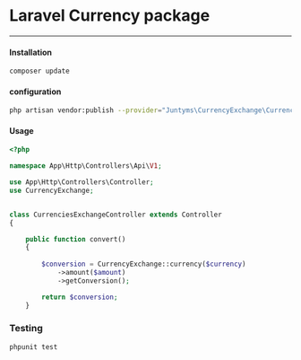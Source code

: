 # Laravel Currency package
---
#### Installation
```BASH
composer update
```
#### configuration
```BASH
php artisan vendor:publish --provider="Juntyms\CurrencyExchange\CurrencyExchangeServiceProvider"
```

#### Usage
```PHP
<?php

namespace App\Http\Controllers\Api\V1;

use App\Http\Controllers\Controller;
use CurrencyExchange;


class CurrenciesExchangeController extends Controller
{

    public function convert()
    {
    
        $conversion = CurrencyExchange::currency($currency)
            ->amount($amount)
            ->getConversion();

        return $conversion;
    }

```

### Testing
```
phpunit test
```
